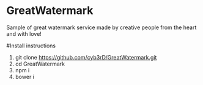 # GreatWatermark
Sample of great watermark service made by creative people from the heart and with love!

#Install instructions
1. git clone https://github.com/cyb3rD/GreatWatermark.git
2. cd GreatWatermark
3. npm i
4. bower i
